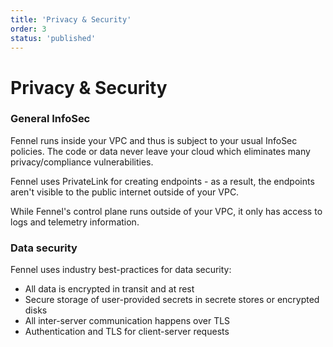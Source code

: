 ```yaml
---
title: 'Privacy & Security'
order: 3
status: 'published'
---
```


# Privacy & Security

### General InfoSec

Fennel runs inside your VPC and thus is subject to your usual InfoSec policies.
The code or data never leave your cloud which eliminates many privacy/compliance
vulnerabilities.

Fennel uses PrivateLink for creating endpoints - as a result, the endpoints aren't
visible to the public internet outside of your VPC.

While Fennel's control plane runs outside of your VPC, it only has access to logs
and telemetry information.


### Data security

Fennel uses industry best-practices for data security:

* All data is encrypted in transit and at rest
* Secure storage of user-provided secrets in secrete stores or encrypted disks
* All inter-server communication happens over TLS
* Authentication and TLS for client-server requests
